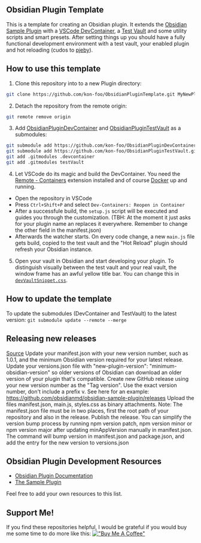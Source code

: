 ## Obsidian Plugin Template
This is a template for creating an Obsidian plugin. It extends the [Obsidian Sample Plugin](https://github.com/obsidianmd/obsidian-sample-plugin) with a [VSCode DevContainer](https://github.com/kon-foo/ObsidianPluginDevContainer), a [Test Vault](https://github.com/kon-foo/ObsidianPluginTestVault) and some utility scripts and smart presets. After setting things up you should have a fully functional development environment with a test vault, your enabled plugin and hot reloading (cudos to [pjeby](https://github.com/pjeby/hot-reload)). 

## How to use this template
1. Clone this repository into to a new Plugin directory:
```bash
git clone https://github.com/kon-foo/ObsidianPluginTemplate.git MyNewPlugin && cd MyNewPlugin
```

2. Detach the repository from the remote origin:
```bash
git remote remove origin
```

3. Add [ObsidianPluginDevContainer](https://github.com/kon-foo/ObsidianPluginDevContainer) and [ObsidianPluginTestVault](https://github.com/kon-foo/ObsidianPluginTestVault) as a submodules:
```bash
git submodule add https://github.com/kon-foo/ObsidianPluginDevContainer.git .devcontainer
git submodule add https://github.com/kon-foo/ObsidianPluginTestVault.git testVault
git add .gitmodules .devcontainer
git add .gitmodules testVault
```

4. Let VSCode do its magic and build the DevContainer. You need the [Remote - Containers](https://marketplace.visualstudio.com/items?itemName=ms-vscode-remote.remote-containers) extension installed and of course [Docker](https://www.docker.com/products/docker-desktop) up and running.

- Open the repository in VSCode
- Press `Ctrl+Shift+P` and select `Dev-Containers: Reopen in Container`
- After a successfule build, the `setup.js` script will be executed and guides you through the customization. (TBH: At the moment it just asks for your plugin name an replaces it everywhere. Remember to change the other field in the manifest.json)
- Afterwards the watcher starts. On every code change, a new `main.js` file gets build, copied to the test vault and the "Hot Reload" plugin should refresh your Obsidian instance.

5. Open your vault in Obsidian and start developing your plugin. To distinguish visually between the test vault and your real vault, the window frame has an awful yellow title bar. You can change this in [`devVaultSnippet.css`](testVault/snippets/devVaultSnippet.css). 


## How to update the template

To update the submodules (DevContainer and TestVault) to the latest version:
`git submodule update --remote --merge`

## Releasing new releases
[Source](https://github.com/obsidianmd/obsidian-sample-plugin)
Update your manifest.json with your new version number, such as 1.0.1, and the minimum Obsidian version required for your latest release.
Update your versions.json file with "new-plugin-version": "minimum-obsidian-version" so older versions of Obsidian can download an older version of your plugin that's compatible.
Create new GitHub release using your new version number as the "Tag version". Use the exact version number, don't include a prefix v. See here for an example: https://github.com/obsidianmd/obsidian-sample-plugin/releases
Upload the files manifest.json, main.js, styles.css as binary attachments. Note: The manifest.json file must be in two places, first the root path of your repository and also in the release.
Publish the release.
You can simplify the version bump process by running npm version patch, npm version minor or npm version major after updating minAppVersion manually in manifest.json. The command will bump version in manifest.json and package.json, and add the entry for the new version to versions.json

## Obsidian Plugin Development Resources
- [Obsidian Plugin Documentation](https://docs.obsidian.md/Plugins/Getting+started/Build+a+plugin)
- [The Sample Plugin](https://github.com/obsidianmd/obsidian-sample-plugin)

Feel free to add your own resources to this list.

## Support Me!
If you find these repositories helpful, I would be grateful if you would buy me some time to do more like this:
[!["Buy Me A Coffee"](https://www.buymeacoffee.com/assets/img/custom_images/orange_img.png)](https://www.buymeacoffee.com/kon.foo)